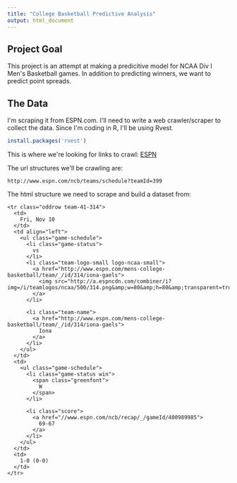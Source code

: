 ```yaml
---
title: "College Basketball Predictive Analysis"
output: html_document
---
```



## Project Goal

This project is an attempt at making a predicitive model for NCAA Div I Men's Basketball games. In addition to predicting winners, we want to predict point spreads.

## The Data

I'm scraping it from ESPN.com. I'll need to write a web crawler/scraper to collect the data. Since I'm coding in R, I'll be using Rvest.


```R
install.packages('rvest')
```

This is where we're looking for links to crawl: [ESPN](http://www.espn.com/mens-college-basketball/teams)

The url structures we'll be crawling are:
```
http://www.espn.com/ncb/teams/schedule?teamId=399

```

The html structure we need to scrape and build a dataset from:
```
<tr class="oddrow team-41-314">
  <td>
    Fri, Nov 10
  </td>
  <td align="left">
    <ul class="game-schedule">
      <li class="game-status">
        vs
      </li>
      <li class="team-logo-small logo-ncaa-small">
        <a href="http://www.espn.com/mens-college-basketball/team/_/id/314/iona-gaels">
          <img src="http://a.espncdn.com/combiner/i?img=/i/teamlogos/ncaa/500/314.png&amp;w=80&amp;h=80&amp;transparent=true">
        </a>
      </li>
      
      <li class="team-name">
        <a href="http://www.espn.com/mens-college-basketball/team/_/id/314/iona-gaels">
          Iona
        </a>
      </li>
    </ul>
  </td>
  <td>
    <ul class="game-schedule">
      <li class="game-status win">
        <span class="greenfont">
          W
        </span>
      </li>
      
      <li class="score">
        <a href="//www.espn.com/ncb/recap/_/gameId/400989985">
          69-67
        </a>
      </li>
    </ul>
  </td>
  <td>
    1-0 (0-0)
  </td>
</tr>
```